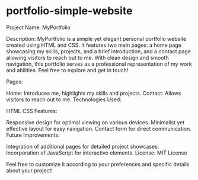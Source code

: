# portfolio-simple-website
Project Name: MyPortfolio

Description:
MyPortfolio is a simple yet elegant personal portfolio website created using HTML and CSS. It features two main pages: a home page showcasing my skills, projects, and a brief introduction, and a contact page allowing visitors to reach out to me. With clean design and smooth navigation, this portfolio serves as a professional representation of my work and abilities. Feel free to explore and get in touch!

Pages:

Home: Introduces me, highlights my skills and projects.
Contact: Allows visitors to reach out to me.
Technologies Used:

HTML
CSS
Features:

Responsive design for optimal viewing on various devices.
Minimalist yet effective layout for easy navigation.
Contact form for direct communication.
Future Improvements:

Integration of additional pages for detailed project showcases.
Incorporation of JavaScript for interactive elements.
License: MIT License

Feel free to customize it according to your preferences and specific details about your project!






